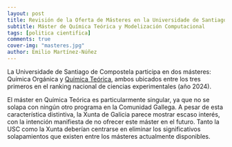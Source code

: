 ```yaml
---
layout: post
title: Revisión de la Oferta de Másteres en la Universidade de Santiago de Compostela
subtitle: Máster de Química Teórica y Modelización Computacional
tags: [politica cientifica]
comments: true
cover-img: "masteres.jpg"
author: Emilio Martínez-Núñez
---
```


La Universidade de Santiago de Compostela participa en dos másteres: Química Orgánica y [Química Teórica](https://www.emtccm.org/), ambos ubicados entre los tres primeros en el ranking nacional de ciencias experimentales (año 2024). 

El máster en Química Teórica es particularmente singular, ya que no se solapa con ningún otro programa en la Comunidad Gallega. A pesar de esta característica distintiva, la Xunta de Galicia parece mostrar escaso interés, con la intención manifiesta de no ofrecer este máster en el futuro. Tanto la USC como la Xunta deberían centrarse en eliminar los significativos solapamientos que existen entre los másteres actualmente disponibles.




